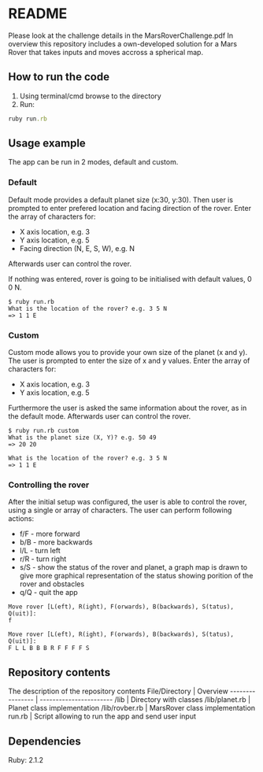# README
Please look at the challenge details in the MarsRoverChallenge.pdf
In overview this repository includes a own-developed solution for a Mars Rover that takes inputs and moves accross a spherical map.

## How to run the code
1. Using terminal/cmd browse to the directory
2. Run:
```ruby
ruby run.rb
```
## Usage example
The app can be run in 2 modes, default and custom. 

### Default
Default mode provides a default planet size (x:30, y:30). Then user is prompted to enter prefered location and facing direction of the rover. Enter the array of characters for:
* X axis location, e.g. 3
* Y axis location, e.g. 5 
* Facing direction (N, E, S, W), e.g. N

Afterwards user can control the rover.

If nothing was entered, rover is going to be initialised with default values, 0 0 N.

```
$ ruby run.rb
What is the location of the rover? e.g. 3 5 N
=> 1 1 E
```

### Custom
Custom mode allows you to provide your own size of the planet (x and y). The user is prompted to enter the size of x and y values. Enter the array of characters for:
* X axis location, e.g. 3
* Y axis location, e.g. 5 

Furthermore the user is asked the same information about the rover, as in the default mode.
Afterwards user can control the rover.

```
$ ruby run.rb custom
What is the planet size (X, Y)? e.g. 50 49
=> 20 20

What is the location of the rover? e.g. 3 5 N
=> 1 1 E
```

### Controlling the rover
After the initial setup was configured, the user is able to control the rover, using a single or array of characters. The user can perform following actions:
* f/F - more forward
* b/B - more backwards
* l/L - turn left
* r/R - turn right
* s/S - show the status of the rover and planet, a graph map is drawn to give more graphical representation of the status showing porition of the rover and obstacles
* q/Q - quit the app

```
Move rover [L(eft), R(ight), F(orwards), B(backwards), S(tatus), Q(uit)]: 
f
```

```
Move rover [L(eft), R(ight), F(orwards), B(backwards), S(tatus), Q(uit)]: 
F L L B B B R F F F F S
```

## Repository contents
The description of the repository contents
File/Directory 	 | Overview
---------------- | -----------------------
/lib		   	 | Directory with classes
/lib/planet.rb   | Planet class implementation
/lib/rovber.rb   | MarsRover class implementation
run.rb 			 | Script allowing to run the app and send user input

## Dependencies
Ruby: 2.1.2